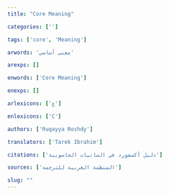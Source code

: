 ```yaml
---
title: "Core Meaning"

categories: ['']

tags: ['core', 'Meaning']

arwords: 'معنى أساسي'

arexps: []

enwords: ['Core Meaning']

enexps: []

arlexicons: ['ع']

enlexicons: ['C']

authors: ['Ruqayya Roshdy']

translators: ['Tarek Ibrahim']

citations: ['دليل أكسفورد في السانيات الحاسوبية']

sources: ['المنظمة العربية للترجمة']

slug: ""
---
```

